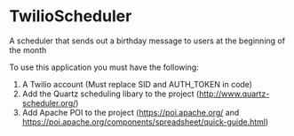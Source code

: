 # TwilioScheduler
A scheduler that sends out a birthday message to users at the beginning of the month

To use this application you must have the following:

1. A Twilio account (Must replace SID and AUTH_TOKEN in code)
2. Add the Quartz scheduling libary to the project (http://www.quartz-scheduler.org/)
3. Add Apache POI to the project (https://poi.apache.org/ and https://poi.apache.org/components/spreadsheet/quick-guide.html)
